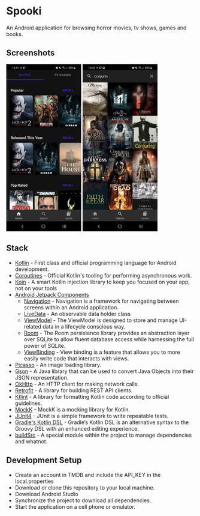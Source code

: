 # Spooki
An Android application for browsing horror movies, tv shows, games and books.

## Screenshots
<img src="/screenshots/screenshot1.jpg" width="200" /> <img src="/screenshots/screenshot2.jpg" width="200" />

## Stack
- [Kotlin](https://kotlinlang.org/) - First class and official programming language for Android development.
- [Coroutines](https://developer.android.com/kotlin/coroutines) - Official Kotlin's tooling for performing asynchronous work.
- [Koin](https://insert-koin.io/) - A smart Kotlin injection library
to keep you focused on your app, not on your tools 
- [Android Jetpack Components](https://developer.android.com/jetpack)
  * [Navigation](https://developer.android.com/topic/libraries/architecture/navigation/) - Navigation is a framework for navigating between screens within an Android application. 
  * [LiveData](https://developer.android.com/topic/libraries/architecture/livedata) - An observable data holder class
  * [ViewModel](https://developer.android.com/topic/libraries/architecture/viewmodel) - The ViewModel is designed to store and manage UI-related data in a lifecycle conscious way.
  * [Room](https://developer.android.com/jetpack/androidx/releases/room) - The Room persistence library provides an abstraction layer over SQLite to allow fluent database access while harnessing the full power of SQLite.
  * [ViewBinding](https://developer.android.com/topic/libraries/view-binding) - View binding is a feature that allows you to more easily write code that interacts with views.
- [Picasso](https://square.github.io/picasso/) - An image loading library.
- [Gson](https://github.com/google/gson) - A Java library that can be used to convert Java Objects into their JSON representation.
- [OkHttp](https://github.com/square/okhttp) - An HTTP client for making network calls.
- [Retrofit](https://square.github.io/retrofit/) - A library for building REST API clients.
- [Ktlint](https://github.com/pinterest/ktlint) - A library for formatting Kotlin code according to official guidelines.
- [MockK](https://mockk.io/) - MockK is a mocking library for Kotlin.
- [JUnit4](https://junit.org/junit4/) - JUnit is a simple framework to write repeatable tests. 
- [Gradle's Kotlin DSL](https://docs.gradle.org/current/userguide/kotlin_dsl.html) - Gradle’s Kotlin DSL is an alternative syntax to the Groovy DSL with an enhanced editing experience.
- [buildSrc](https://docs.gradle.org/current/userguide/organizing_gradle_projects.html#sec:build_sources) - A special module within the project to manage dependencies and whatnot.

## Development Setup
- Create an account in TMDB and include the API_KEY in the local.properties
- Download or clone this repository to your local machine.
- Download Android Studio
- Synchronize the project to download all dependencies.
- Start the application on a cell phone or emulator.
